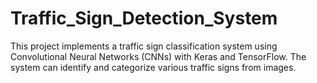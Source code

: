 # Traffic_Sign_Detection_System
This project implements a traffic sign classification system using Convolutional Neural Networks (CNNs) with Keras and TensorFlow. The system can identify and categorize various traffic signs from images.
